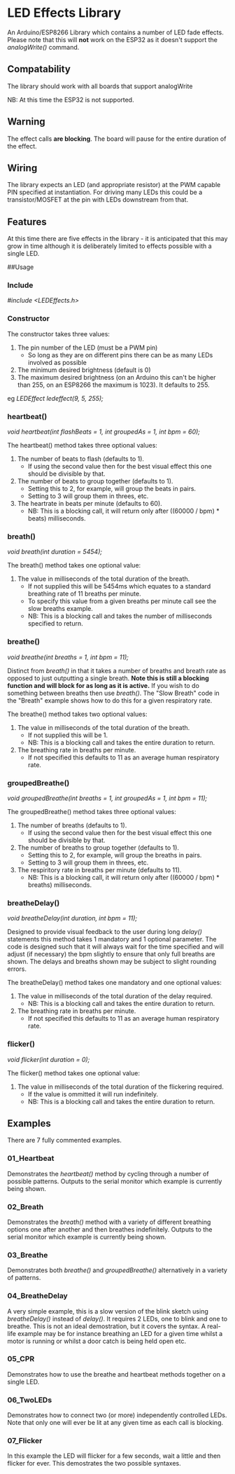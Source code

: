 # LED Effects Library

An Arduino/ESP8266 Library which contains a number of LED fade effects.  Please note that this will **not** work on the ESP32 as it doesn't support the *analogWrite()* command.

## Compatability

The library should work with all boards that support analogWrite

NB: At this time the ESP32 is not supported.

## Warning

The effect calls **are blocking**. The board will pause for the entire duration of the effect.

## Wiring

The library expects an LED (and appropriate resistor) at the PWM capable PIN specified at instantiation. For driving many LEDs this could be a transistor/MOSFET at the pin with LEDs downstream from that.

## Features

At this time there are five effects in the library - it is anticipated that this may grow in time although it is deliberately limited to effects possible with a single LED.

##Usage

### Include

*#include <LEDEffects.h>*

### Constructor

The constructor takes three values:
1. The pin number of the LED (must be a PWM pin)
   - So long as they are on different pins there can be as many LEDs involved as possible
2. The minimum desired brightness (default is 0)
3. The maximum desired brightness (on an Arduino this can't be higher than 255, on an ESP8266 the maximum is 1023). It defaults to 255.

eg *LEDEffect ledeffect(9, 5, 255);*

### heartbeat()

*void heartbeat(int flashBeats = 1, int groupedAs = 1, int bpm = 60);*

The heartbeat() method takes three optional values:
1. The number of beats to flash (defaults to 1).
   - If using the second value then for the best visual effect this one should be divisible by that.
2. The number of beats to group together (defaults to 1).
   - Setting this to 2, for example, will group the beats in pairs.
   - Setting to 3 will group them in threes, etc.
3. The heartrate in beats per minute (defaults to 60).
   - NB: This is a blocking call, it will return only after ((60000 / bpm) * beats) milliseconds.

### breath()

*void breath(int duration = 5454);*

The breath() method takes one optional value:
1. The value in milliseconds of the total duration of the breath.
   - If not supplied this will be 5454ms which equates to a standard breathing rate of 11 breaths per minute.
   - To specify this value from a given breaths per minute call see the slow breaths example.
   - NB: This is a blocking call and takes the number of milliseconds specified to return.

### breathe()

*void breathe(int breaths = 1, int bpm = 11);*

Distinct from *breath()* in that it takes a number of breaths and breath rate as opposed to just outputting a single breath. **Note this is still a blocking function and will block for as long as it is active.** If you wish to do something between breaths then use *breath()*. The "Slow Breath" code in the "Breath" example shows how to do this for a given respiratory rate.

The breathe() method takes two optional values:
1. The value in milliseconds of the total duration of the breath.
   - If not supplied this will be 1.
   - NB: This is a blocking call and takes the entire duration to return.
2. The breathing rate in breaths per minute.
   - If not specified this defaults to 11 as an average human respiratory rate.

### groupedBreathe()

*void groupedBreathe(int breaths = 1, int groupedAs = 1, int bpm = 11);*

The groupedBreathe() method takes three optional values:
1. The number of breaths (defaults to 1).
   - If using the second value then for the best visual effect this one should be divisible by that.
2. The number of breaths to group together (defaults to 1).
   - Setting this to 2, for example, will group the breaths in pairs.
   - Setting to 3 will group them in threes, etc.
3. The respiritory rate in breaths per minute (defaults to 11).
   - NB: This is a blocking call, it will return only after ((60000 / bpm) * breaths) milliseconds.

### breatheDelay()

*void breatheDelay(int duration, int bpm = 11);*

Designed to provide visual feedback to the user during long *delay()* statements this method takes 1 mandatory and 1 optional parameter. The code is designed such that it will always wait for the time specified and will adjust (if necessary) the bpm slightly to ensure that only full breaths are shown. The delays and breaths shown may be subject to slight rounding errors.

The breatheDelay() method takes one mandatory and one optional values:
1. The value in milliseconds of the total duration of the delay required.
   - NB: This is a blocking call and takes the entire duration to return.
2. The breathing rate in breaths per minute.
   - If not specified this defaults to 11 as an average human respiratory rate.

### flicker()

*void flicker(int duration = 0);*

The flicker() method takes one optional value:
1. The value in milliseconds of the total duration of the flickering required.
   - If the value is ommitted it will run indefinitely.
   - NB: This is a blocking call and takes the entire duration to return.

## Examples

There are 7 fully commented examples.

### 01_Heartbeat

Demonstrates the *heartbeat()* method by cycling through a number of possible patterns. Outputs to the serial monitor which example is currently being shown.

### 02_Breath

Demonstrates the *breath()* method with a variety of different breathing options one after another and then breathes indefinitely. Outputs to the serial monitor which example is currently being shown.

### 03_Breathe

Demonstrates both *breathe()* and *groupedBreathe()* alternatively in a variety of patterns.

### 04_BreatheDelay

A very simple example, this is a slow version of the blink sketch using *breatheDelay()* instead of *delay()*. It requires 2 LEDs, one to blink and one to breathe. This is not an ideal demostration, but it covers the syntax. A real-life example may be for instance breathing an LED for a given time whilst a motor is running or whilst a door catch is being held open etc.

### 05_CPR

Demonstrates how to use the breathe and heartbeat methods together on a single LED.

### 06_TwoLEDs

Demonstrates how to connect two (or more) independently controlled LEDs.  Note that only one will ever be lit at any given time as each call is blocking.

### 07_Flicker

In this example the LED will flicker for a few seconds, wait a little and then flicker for ever.  This demostrates the two possible syntaxes.
